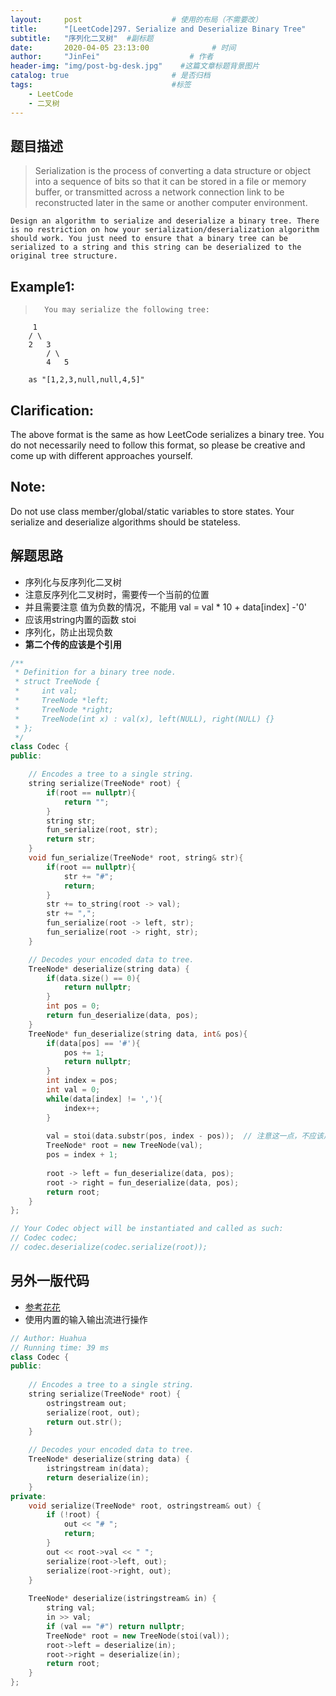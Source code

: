 ```yaml
---
layout:     post                    # 使用的布局（不需要改） 
title:      "[LeetCode]297. Serialize and Deserialize Binary Tree"               # 标题  
subtitle:   "序列化二叉树"  #副标题 
date:       2020-04-05 23:13:00              # 时间 
author:     "JinFei"                    # 作者 
header-img: "img/post-bg-desk.jpg"    #这篇文章标题背景图片 
catalog: true                       # 是否归档 
tags:                               #标签     
    - LeetCode 
    - 二叉树
---
```



## 题目描述
>   Serialization is the process of converting a data structure or object into a sequence of bits so that it can be stored in a file or memory buffer, or transmitted across a network connection link to be reconstructed later in the same or another computer environment.

    Design an algorithm to serialize and deserialize a binary tree. There is no restriction on how your serialization/deserialization algorithm should work. You just need to ensure that a binary tree can be serialized to a string and this string can be deserialized to the original tree structure.




## Example1:
 
>       You may serialize the following tree:

         1
        / \
        2   3
            / \
            4   5

        as "[1,2,3,null,null,4,5]"

## Clarification: 
The above format is the same as how LeetCode serializes a binary tree. You do not necessarily need to follow this format, so please be creative and come up with different approaches yourself.

## Note: 
Do not use class member/global/static variables to store states. Your serialize and deserialize algorithms should be stateless.




## 解题思路

- 序列化与反序列化二叉树
- 注意反序列化二叉树时，需要传一个当前的位置
- 并且需要注意 值为负数的情况，不能用 val = val * 10 + data[index]  -'0'
- 应该用string内置的函数 stoi
- 序列化，防止出现负数
- **第二个传的应该是个引用**




```C++
/**
 * Definition for a binary tree node.
 * struct TreeNode {
 *     int val;
 *     TreeNode *left;
 *     TreeNode *right;
 *     TreeNode(int x) : val(x), left(NULL), right(NULL) {}
 * };
 */
class Codec {
public:

    // Encodes a tree to a single string.
    string serialize(TreeNode* root) {
        if(root == nullptr){
            return "";
        }
        string str;
        fun_serialize(root, str);
        return str;
    }
    void fun_serialize(TreeNode* root, string& str){
        if(root == nullptr){
            str += "#";
            return;
        }
        str += to_string(root -> val);
        str += ",";
        fun_serialize(root -> left, str);
        fun_serialize(root -> right, str);
    }

    // Decodes your encoded data to tree.
    TreeNode* deserialize(string data) {
        if(data.size() == 0){
            return nullptr;
        }
        int pos = 0;
        return fun_deserialize(data, pos);
    }
    TreeNode* fun_deserialize(string data, int& pos){
        if(data[pos] == '#'){
            pos += 1;
            return nullptr;
        }
        int index = pos;
        int val = 0;
        while(data[index] != ','){
            index++;
        }
    
        val = stoi(data.substr(pos, index - pos));  // 注意这一点，不应该用 连乘法
        TreeNode* root = new TreeNode(val);
        pos = index + 1;
        
        root -> left = fun_deserialize(data, pos);
        root -> right = fun_deserialize(data, pos);
        return root;
    }
};

// Your Codec object will be instantiated and called as such:
// Codec codec;
// codec.deserialize(codec.serialize(root));
```

## 另外一版代码

- [参考花花](https://zxi.mytechroad.com/blog/tree/leetcode-297-serialize-and-deserialize-binary-tree/)
- 使用内置的输入输出流进行操作

```C++
// Author: Huahua
// Running time: 39 ms
class Codec {
public:
 
    // Encodes a tree to a single string.
    string serialize(TreeNode* root) {
        ostringstream out;
        serialize(root, out);
        return out.str();
    }
 
    // Decodes your encoded data to tree.
    TreeNode* deserialize(string data) {
        istringstream in(data);
        return deserialize(in);
    }
private:
    void serialize(TreeNode* root, ostringstream& out) {
        if (!root) {
            out << "# ";
            return;
        }        
        out << root->val << " ";
        serialize(root->left, out);
        serialize(root->right, out);
    }
    
    TreeNode* deserialize(istringstream& in) {
        string val;
        in >> val;
        if (val == "#") return nullptr;        
        TreeNode* root = new TreeNode(stoi(val));        
        root->left = deserialize(in);
        root->right = deserialize(in);        
        return root;
    }
};
```